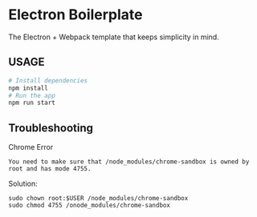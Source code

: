 # Electron Boilerplate

The Electron + Webpack template that keeps simplicity in mind. 

## USAGE

```bash
# Install dependencies
npm install
# Run the app
npm run start
```

## Troubleshooting
Chrome Error
```
You need to make sure that /node_modules/chrome-sandbox is owned by root and has mode 4755.
```
Solution:
```
sudo chown root:$USER /node_modules/chrome-sandbox
sudo chmod 4755 /onode_modules/chrome-sandbox
```
